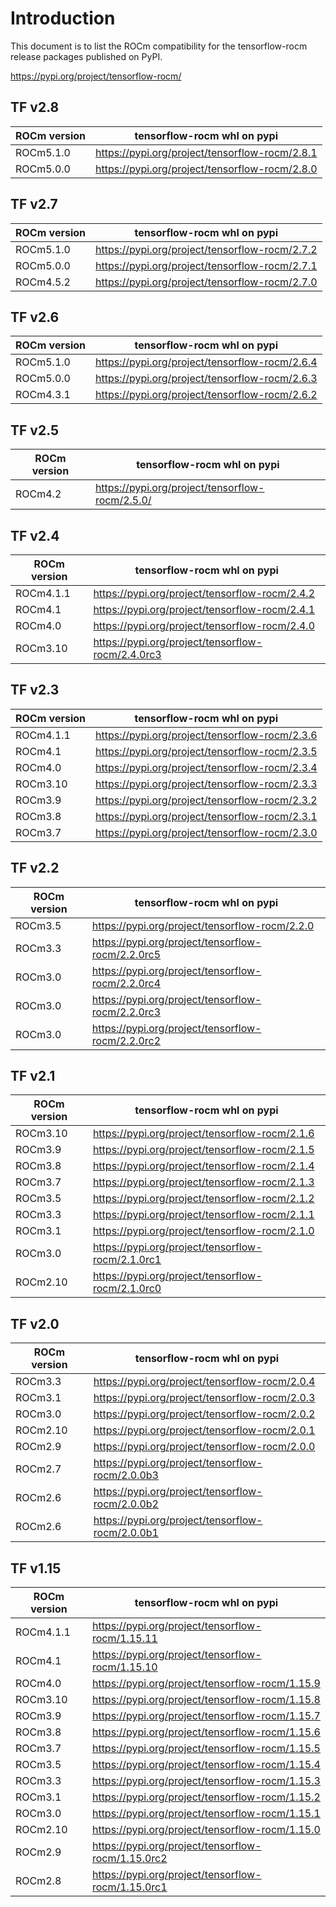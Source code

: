 # Introduction

This document is to list the ROCm compatibility for the tensorflow-rocm release packages published on PyPI.

<https://pypi.org/project/tensorflow-rocm/>

## TF v2.8
| ROCm version | tensorflow-rocm whl on pypi |
| --- | --- |
| ROCm5.1.0  | <https://pypi.org/project/tensorflow-rocm/2.8.1> |
| ROCm5.0.0  | <https://pypi.org/project/tensorflow-rocm/2.8.0> |

## TF v2.7
| ROCm version | tensorflow-rocm whl on pypi |
| --- | --- |
| ROCm5.1.0  | <https://pypi.org/project/tensorflow-rocm/2.7.2> |
| ROCm5.0.0  | <https://pypi.org/project/tensorflow-rocm/2.7.1> |
| ROCm4.5.2  | <https://pypi.org/project/tensorflow-rocm/2.7.0> |

## TF v2.6
| ROCm version | tensorflow-rocm whl on pypi |
| --- | --- |
| ROCm5.1.0  | <https://pypi.org/project/tensorflow-rocm/2.6.4> |
| ROCm5.0.0  | <https://pypi.org/project/tensorflow-rocm/2.6.3> |
| ROCm4.3.1  | <https://pypi.org/project/tensorflow-rocm/2.6.2> |

## TF v2.5
| ROCm version | tensorflow-rocm whl on pypi |
| --- | --- |
| ROCm4.2 | <https://pypi.org/project/tensorflow-rocm/2.5.0/> |

## TF v2.4
| ROCm version | tensorflow-rocm whl on pypi |
| --- | --- |
| ROCm4.1.1  | <https://pypi.org/project/tensorflow-rocm/2.4.2> |
| ROCm4.1    | <https://pypi.org/project/tensorflow-rocm/2.4.1> |
| ROCm4.0    | <https://pypi.org/project/tensorflow-rocm/2.4.0> |
| ROCm3.10   | <https://pypi.org/project/tensorflow-rocm/2.4.0rc3> |

## TF v2.3
| ROCm version | tensorflow-rocm whl on pypi |
| --- | --- |
| ROCm4.1.1  | <https://pypi.org/project/tensorflow-rocm/2.3.6> |
| ROCm4.1    | <https://pypi.org/project/tensorflow-rocm/2.3.5> |
| ROCm4.0    | <https://pypi.org/project/tensorflow-rocm/2.3.4> |
| ROCm3.10   | <https://pypi.org/project/tensorflow-rocm/2.3.3> |
| ROCm3.9    | <https://pypi.org/project/tensorflow-rocm/2.3.2> |
| ROCm3.8    | <https://pypi.org/project/tensorflow-rocm/2.3.1> |
| ROCm3.7    | <https://pypi.org/project/tensorflow-rocm/2.3.0> |

## TF v2.2
| ROCm version | tensorflow-rocm whl on pypi |
| --- | --- |
| ROCm3.5  | <https://pypi.org/project/tensorflow-rocm/2.2.0> |
| ROCm3.3  | <https://pypi.org/project/tensorflow-rocm/2.2.0rc5> |
| ROCm3.0  | <https://pypi.org/project/tensorflow-rocm/2.2.0rc4> |
| ROCm3.0  | <https://pypi.org/project/tensorflow-rocm/2.2.0rc3> |
| ROCm3.0  | <https://pypi.org/project/tensorflow-rocm/2.2.0rc2> |

## TF v2.1
| ROCm version | tensorflow-rocm whl on pypi |
| --- | --- |
| ROCm3.10  | <https://pypi.org/project/tensorflow-rocm/2.1.6> |
| ROCm3.9  | <https://pypi.org/project/tensorflow-rocm/2.1.5> |
| ROCm3.8  | <https://pypi.org/project/tensorflow-rocm/2.1.4> |
| ROCm3.7  | <https://pypi.org/project/tensorflow-rocm/2.1.3> |
| ROCm3.5  | <https://pypi.org/project/tensorflow-rocm/2.1.2> |
| ROCm3.3  | <https://pypi.org/project/tensorflow-rocm/2.1.1> |
| ROCm3.1  | <https://pypi.org/project/tensorflow-rocm/2.1.0> |
| ROCm3.0  | <https://pypi.org/project/tensorflow-rocm/2.1.0rc1> |
| ROCm2.10  | <https://pypi.org/project/tensorflow-rocm/2.1.0rc0> |

## TF v2.0
| ROCm version | tensorflow-rocm whl on pypi |
| --- | --- |
| ROCm3.3  | <https://pypi.org/project/tensorflow-rocm/2.0.4> |
| ROCm3.1  | <https://pypi.org/project/tensorflow-rocm/2.0.3> |
| ROCm3.0  | <https://pypi.org/project/tensorflow-rocm/2.0.2> |
| ROCm2.10  | <https://pypi.org/project/tensorflow-rocm/2.0.1> |
| ROCm2.9  | <https://pypi.org/project/tensorflow-rocm/2.0.0> |
| ROCm2.7     | <https://pypi.org/project/tensorflow-rocm/2.0.0b3> |
| ROCm2.6     | <https://pypi.org/project/tensorflow-rocm/2.0.0b2> |
| ROCm2.6    | <https://pypi.org/project/tensorflow-rocm/2.0.0b1> |

## TF v1.15
| ROCm version | tensorflow-rocm whl on pypi |
| --- | --- |
|  ROCm4.1.1    | <https://pypi.org/project/tensorflow-rocm/1.15.11> |
|  ROCm4.1      | <https://pypi.org/project/tensorflow-rocm/1.15.10> |
|  ROCm4.0      | <https://pypi.org/project/tensorflow-rocm/1.15.9> |
|  ROCm3.10     | <https://pypi.org/project/tensorflow-rocm/1.15.8> |
|  ROCm3.9      | <https://pypi.org/project/tensorflow-rocm/1.15.7> |
|  ROCm3.8      | <https://pypi.org/project/tensorflow-rocm/1.15.6> |
|  ROCm3.7      | <https://pypi.org/project/tensorflow-rocm/1.15.5> |
|  ROCm3.5      | <https://pypi.org/project/tensorflow-rocm/1.15.4> |
|  ROCm3.3      | <https://pypi.org/project/tensorflow-rocm/1.15.3> |
|  ROCm3.1      | <https://pypi.org/project/tensorflow-rocm/1.15.2> |
|  ROCm3.0      | <https://pypi.org/project/tensorflow-rocm/1.15.1> |
|  ROCm2.10     | <https://pypi.org/project/tensorflow-rocm/1.15.0> |
|  ROCm2.9      | <https://pypi.org/project/tensorflow-rocm/1.15.0rc2> |
|  ROCm2.8      | <https://pypi.org/project/tensorflow-rocm/1.15.0rc1> |

